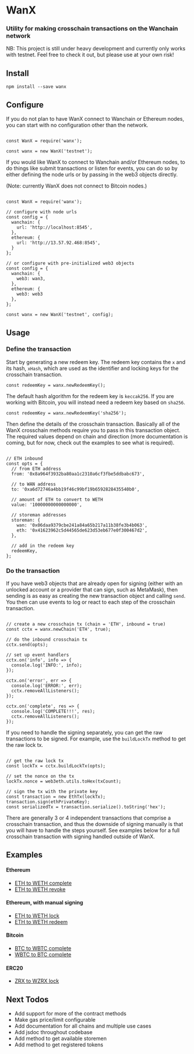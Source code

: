 # WanX
### Utility for making crosschain transactions on the Wanchain network

NB: This project is still under heavy development and currently only works with
testnet. Feel free to check it out, but please use at your own risk!

## Install
```
npm install --save wanx
```

## Configure

If you do not plan to have WanX connect to Wanchain or Ethereum nodes, you can
start with no configuration other than the network.

```

const WanX = require('wanx');

const wanx = new WanX('testnet');

```

If you would like WanX to connect to Wanchain and/or Ethereum nodes, to do things
like submit transactions or listen for events, you can do so by either defining
the node urls or by passing in the web3 objects directly.

(Note: currently WanX does not connect to Bitcoin nodes.)

```

const WanX = require('wanx');

// configure with node urls
const config = {
  wanchain: {
    url: 'http://localhost:8545',
  },
  ethereum: {
    url: 'http://13.57.92.468:8545',
  }
};

// or configure with pre-initialized web3 objects
const config = {
  wanchain: {
    web3: wan3,
  },
  ethereum: {
    web3: web3
  },
};

const wanx = new WanX('testnet', config);

```

## Usage

### Define the transaction

Start by generating a new redeem key. The redeem key contains the `x` and its
hash, `xHash`, which are used as the identifier and locking keys for the
crosschain transaction.

```
const redeemKey = wanx.newRedeemKey();
```

The default hash algorithm for the redeem key is `keccak256`. If you are working
with Bitcoin, you will instead need a redeem key based on `sha256`.

```
const redeemKey = wanx.newRedeemKey('sha256');
```

Then define the details of the crosschain transaction. Basically all of the WanX
crosschain methods require you to pass in this transaction object. The required
values depend on chain and direction (more documentation is coming, but for
now, check out the examples to see what is required).

```

// ETH inbound
const opts = {
  // from ETH address
  from: '0x8a964f3932ba80aa1c2310a6cf3fbe5ddbabc673',

  // to WAN address
  to: '0xa6d72746a4bb19f46c99bf19b6592828435540b0',

  // amount of ETH to convert to WETH
  value: '10000000000000000',

  // storeman addresses
  storeman: {
    wan: '0x06daa9379cbe241a84a65b217a11b38fe3b4b063',
    eth: '0x41623962c5d44565de623d53eb677e0f300467d2',
  },

  // add in the redeem key
  redeemKey,
};

```

### Do the transaction

If you have web3 objects that are already open for signing (either with an
unlocked account or a provider that can sign, such as MetaMask), then sending
is as easy as creating the new transaction object and calling `send`. You then
can use events to log or react to each step of the crosschain transaction.

```

// create a new crosschain tx (chain = 'ETH', inbound = true)
const cctx = wanx.newChain('ETH', true);

// do the inbound crosschain tx
cctx.send(opts);

// set up event handlers
cctx.on('info', info => {
  console.log('INFO:', info);
});

cctx.on('error', err => {
  console.log('ERROR:', err);
  cctx.removeAllListeners();
});

cctx.on('complete', res => {
  console.log('COMPLETE!!!', res);
  cctx.removeAllListeners();
});

```

If you need to handle the signing separately, you can get the raw transactions
to be signed. For example, use the `buildLockTx` method to get the raw lock tx.

```

// get the raw lock tx
const lockTx = cctx.buildLockTx(opts);

// set the nonce on the tx
lockTx.nonce = web3eth.utils.toHex(txCount);

// sign the tx with the private key
const transaction = new EthTx(lockTx);
transaction.sign(ethPrivateKey);
const serializedTx = transaction.serialize().toString('hex');

```

There are generally 3 or 4 independent transactions that comprise a crosschain
transaction, and thus the downside of signing manually is that you will have to
handle the steps yourself. See examples below for a full crosschain transaction
with signing handled outside of WanX.

## Examples

#### Ethereum
- [ETH to WETH complete](https://github.com/wanchain/wanx/blob/master/examples/eth2weth-complete.js)
- [ETH to WETH revoke](https://github.com/wanchain/wanx/blob/master/examples/eth2weth-revoke.js)

#### Ethereum, with manual signing
- [ETH to WETH lock](https://github.com/wanchain/wanx/blob/master/examples/eth2weth-lock-manual.js)
- [ETH to WETH redeem](https://github.com/wanchain/wanx/blob/master/examples/eth2weth-redeem-manual.js)

#### Bitcoin
- [BTC to WBTC complete](https://github.com/wanchain/wanx/blob/master/examples/btc2wbtc-complete.js)
- [WBTC to BTC complete](https://github.com/wanchain/wanx/blob/master/examples/wbtc2btc-complete.js)

#### ERC20
- [ZRX to WZRX lock](https://github.com/wanchain/wanx/blob/master/examples/zrx2wzrx-lock-manual.js)


## Next Todos
- Add support for more of the contract methods
- Make gas price/limit configurable
- Add documentation for all chains and multiple use cases
- Add jsdoc throughout codebase
- Add method to get available storemen
- Add method to get registered tokens
